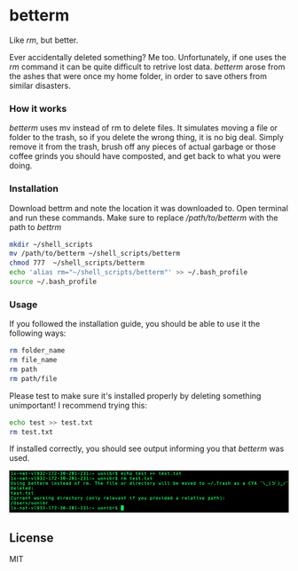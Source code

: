 # betterm

Like *rm*, but better.

Ever accidentally deleted something? Me too. Unfortunately, if one uses the *rm* command it can be quite difficult to retrive lost data. *betterm* arose from the ashes that were once my home folder, in order to save others from similar disasters. 


### How it works

*betterm* uses mv instead of rm to delete files. It simulates moving a file or folder to the trash, so if you delete the wrong thing, it is no big deal. Simply remove it from the trash, brush off any pieces of actual garbage or those coffee grinds you should have composted, and get back to what you were doing.



### Installation

Download bettrm and note the location it was downloaded to. Open terminal and run these commands. Make sure to replace */path/to/betterm* with the path to *bettrm*


```bash
mkdir ~/shell_scripts
mv /path/to/betterm ~/shell_scripts/betterm
chmod 777  ~/shell_scripts/betterm
echo 'alias rm="~/shell_scripts/betterm"' >> ~/.bash_profile
source ~/.bash_profile
```

### Usage

If you followed the installation guide, you should be able to use it the following ways:

```bash
rm folder_name
rm file_name
rm path
rm path/file
```

Please test to make sure it's installed properly by deleting something unimportant! I recommend trying this:
```bash
echo test >> test.txt
rm test.txt
```
If installed correctly, you should see output informing you that *betterm* was used.

![Alt text](./demo.png?raw=true "Title")

License
----

MIT
